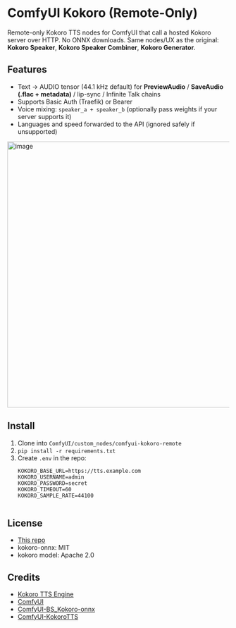 # ComfyUI Kokoro (Remote-Only)

Remote-only Kokoro TTS nodes for ComfyUI that call a hosted Kokoro server over HTTP.
No ONNX downloads. Same nodes/UX as the original: **Kokoro Speaker**, **Kokoro Speaker Combiner**, **Kokoro Generator**.

## Features
- Text → AUDIO tensor (44.1 kHz default) for **PreviewAudio** / **SaveAudio (.flac + metadata)** / lip-sync / Infinite Talk chains
- Supports Basic Auth (Traefik) or Bearer
- Voice mixing: `speaker_a + speaker_b` (optionally pass weights if your server supports it)
- Languages and speed forwarded to the API (ignored safely if unsupported)

<img width="1425" height="604" alt="image" src="https://github.com/user-attachments/assets/162da51a-5775-4a24-ab94-54082b6b27d6" />


## Install
1. Clone into `ComfyUI/custom_nodes/comfyui-kokoro-remote`
2. `pip install -r requirements.txt`
3. Create `.env` in the repo:
   ```env
   KOKORO_BASE_URL=https://tts.example.com
   KOKORO_USERNAME=admin
   KOKORO_PASSWORD=secret
   KOKORO_TIMEOUT=60
   KOKORO_SAMPLE_RATE=44100


## License

- [This repo](LICENSE)
- kokoro-onnx: MIT
- kokoro model: Apache 2.0

## Credits

- [Kokoro TTS Engine](https://huggingface.co/hexgrad/Kokoro-82M)
- [ComfyUI](https://github.com/comfyanonymous/ComfyUI)
- [ComfyUI-BS_Kokoro-onnx](https://github.com/Burgstall-labs/ComfyUI-BS_Kokoro-onnx)
- [ComfyUI-KokoroTTS](https://github.com/benjiyaya/ComfyUI-KokoroTTS)
